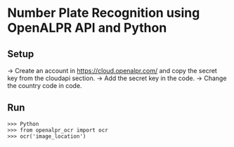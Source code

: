 # Number Plate Recognition using OpenALPR API and Python

## Setup

-> Create an account in https://cloud.openalpr.com/ and copy the secret key from the cloudapi section.
-> Add the secret key in the code.
-> Change the country code in code.

## Run 

```
>>> Python
>>> from openalpr_ocr import ocr
>>> ocr('image_location')
```
